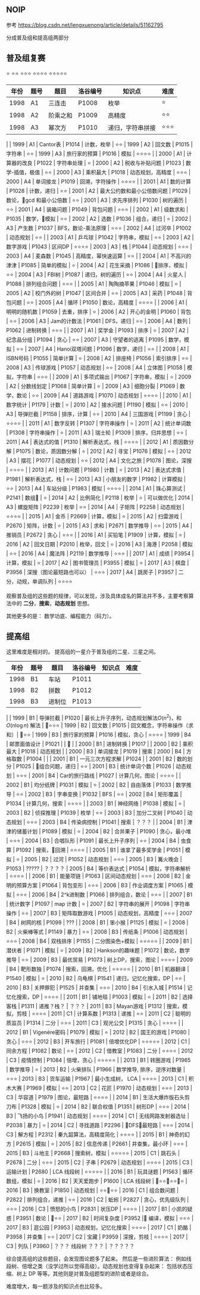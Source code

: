 

## NOIP

参考 https://blog.csdn.net/lengxuenong/article/details/51162795


分成普及组和提高组两部分

## 普及组复赛

⭐️
⭐️⭐️
⭐️⭐️⭐️
⭐️⭐️⭐️⭐️
⭐️⭐️⭐️⭐️⭐️

| 年份 | 题号 | 题目 | 洛谷编号 | 知识点 | 难度
| -- | -- | ------ | -- | -- | -- |
| 1998 | A1 | 三连击 | P1008 | 枚举 | ️️⭐️
| 1998 | A2 | 阶乘之和 | P1009 | 高精度 | ⭐️⭐️
| 1998 | A3 | 幂次方 | P1010 | 递归，字符串拼接 | ⭐️⭐️⭐️
|
| 1999 | A1 | Cantor表 | P1014 | 计数，枚举 | ⭐️⭐️
| 1999 | A2 | 回文数 | P1015 | 字符串 | ⭐️⭐️
| 1999 | A3 | 旅行家的预算 | P1016 | 模拟 | ⭐️⭐️⭐️⭐️
|
| 2000 | A1 | 计算器的改良 | P1022 | 字符串处理 | ⭐️
| 2000 | A2 | 税收与补贴问题 | P1023 | 数学-插值，极值 | ⭐️⭐️
| 2000 | A3 | 乘积最大 | P1018 | 动态规划，高精度 | ⭐️⭐️⭐️
| 2000 | A4 | 单词接龙 | P1019 | 回溯，字符操作 | ⭐️⭐️⭐️⭐️
|
| 2001 | A1 | 数的计算 | P1028 | 计数，递归 | ⭐️⭐️
| 2001 | A2 | 最大公约数和最小公倍数问题 | P1029 | 数论，gcd 和最小公倍数 | ⭐️⭐️
| 2001 | A3 | 求先序排列 | P1030 | 树的遍历 | ⭐️⭐️
| 2001 | A4 | 装箱问题 | P1049 | 背包问题 | ⭐️⭐️⭐️
|
| 2002 | A1 | 级数求和 | P1035 | 数学，模拟 | ⭐️⭐️
| 2002 | A2 | 选数 | P1036 | 组合，递归 | ⭐️
| 2002 | A3 | 产生数 | P1037 | BFS，数论-乘法原理 | ⭐️⭐️⭐️
| 2002 | A4 | 过河卒 | P1002 | 动态规划 | ⭐️⭐️
|
| 2003 | A1 | 乒乓球 | P1042 | 字符串，模拟 | ⭐️⭐️
| 2003 | A2 | 数字游戏 | P1043 | 区间DP | ⭐️⭐️⭐️⭐️
| 2003 | A3 | 栈 | P1044 | 动态规划 | ⭐️⭐️⭐️
| 2003 | A4 | 麦森数 | P1045 | 高精度，幂快速运算 | ⭐️⭐️
|
| 2004 | A1 | 不高兴的津津 | P1085 | 简单的模拟 | ⭐️
| 2004 | A2 | 花生采摘 | P1086 | 排序，模拟 | ⭐️⭐️
| 2004 | A3 | FBI树 | P1087 | 递归，树的遍历 | ⭐️⭐️
| 2004 | A4 | 火星人 | P1088 | 排列组合问题 | ⭐️⭐️⭐️
|
| 2005 | A1 | 陶陶摘苹果 | P1046 | 模拟 | ⭐️
| 2005 | A2 | 校门外的树 | P1047 | 区间合并 | ⭐️⭐️
| 2005 | A3 | 采药 | P1048 | 背包问题 | ⭐️⭐️
| 2005 | A4 | 循环 | P1050 | 数论，高精度 | ⭐️⭐️⭐️⭐️
|
| 2006 | A1 | 明明的随机数 | P1059 | 去重，排序 | ⭐️
| 2006 | A2 | 开心的金明 | P1060 | 背包 | ⭐️⭐️
| 2006 | A3 | Jam的计数法 | P1061 | DFS，递归 | ⭐️⭐️
| 2006 | A4 | 数列 | P1062 | 进制转换 | ⭐️⭐️⭐️
|
| 2007 | A1 | 奖学金 | P1093 | 排序 | ⭐️
| 2007 | A2 | 纪念品分组 | P1094 | 贪心 | ⭐️⭐️
| 2007 | A3 | 守望者的逃离 | P1095 | 数学，模拟 | ⭐️⭐️
| 2007 | A4 | Hanoi双塔问题 | P1096 | 数学，递归 | ⭐️⭐️
|
| 2008 | A1 | ISBN号码 | P1055 | 简单计算 | ⭐️
| 2008 | A2 | 排座椅 | P1056 | 索引排序 | ⭐️⭐️
| 2008 | A3 | 传球游戏 | P1057 | 动态规划 | ⭐️⭐️
| 2008 | A4 | 立体图 | P1058 | 模拟，字符串 | ⭐️⭐️⭐️
|
| 2009 | A1 | 多项式输出 | P1067 | 字符串，模拟 | ⭐️
| 2009 | A2 | 分数线划定 | P1068 | 简单计算 | ⭐️
| 2009 | A3 | 细胞分裂 | P1069 | 数学，数论 | ⭐️⭐️
| 2009 | A4 | 道路游戏 | P1070 | 动态规划 | ⭐️⭐️⭐️⭐️
|
| 2010 | A1 | 数字统计 | P1179 | 计数 | ⭐️
| 2010 | A2 | 接水问题 | P1190 | 模拟 | ⭐️⭐️
| 2010 | A3 | 导弹拦截 | P1158 | 排序，计算 | ⭐️⭐️
| 2010 | A4 | 三国游戏 | P1199 | 贪心 | ⭐️⭐️⭐️⭐️
|
| 2011 | A1 | 数字反转 | P1307 | 字符串操作 | ⭐️
| 2011 | A2 | 统计单词数 | P1308 | 字符串操作 | ⭐️
| 2011 | A3 | 瑞士轮 | P1309 | 排序，归并思想 | ⭐️⭐️
| 2011 | A4 | 表达式的值 | P1310 | 解析表达式，栈 | ⭐️⭐️⭐️⭐️
|
| 2012 | A1 | 质因数分解 | P1075 | 数论，质因数分解 | ⭐️
| 2012 | A2 | 寻宝 | P1076 | 模拟 | ⭐️⭐️
| 2012 | A3 | 摆花 | P1077 | 动态规划 | ⭐️⭐️
| 2012 | A4 | 文化之旅 | P1078 | 图论，深搜 | ⭐️⭐️⭐️⭐️
|
| 2013 | A1 | 计数问题 | P1980 | 计数 | ⭐️
| 2013 | A2 | 表达式求值 | P1981 | 解析表达式，栈 | ⭐️⭐️
| 2013 | A3 | 小朋友的数字 | P1982 | 计算模拟 | ⭐️⭐️
| 2013 | A4 | 车站分级 | P1983 | 模拟 | ⭐️⭐️⭐️⭐️
|
| 2014 | A1 | 珠心算测试 | P2141 | 数组 | ⭐️
| 2014 | A2 | 比例简化 | P2118 | 枚举 | ⭐️ | 可以做优化
| 2014 | A3 | 螺旋矩阵 | P2239 | 枚举 | ⭐️⭐️
| 2014 | A4 | 子矩阵 | P2258 | 动态规划 | ⭐️⭐️⭐️⭐️
|
| 2015 | A1 | 金币 | P2669 | 计算，模拟 | ⭐️
| 2015 | A2 | 扫雷游戏 | P2670 | 矩阵，计数 | ⭐️
| 2015 | A3 | 求和 | P2671 | 数学推导 | ⭐️⭐️
| 2015 | A4 | 推销员 | P2672 | 贪心 | ⭐️⭐️⭐️
|
| 2016 | A1 | 买铅笔 | P1909 | 计算，模拟 | ⭐️
| 2016 | A2 | 回文日期 | P2010 | 枚举，回文 | ⭐️
| 2016 | A3 | 海港 | P2058 | 模拟 | ⭐️⭐️
| 2016 | A4 | 魔法阵 | P2119 | 数学推导 | ⭐️⭐️⭐️
|
| 2017 | A1 | 成绩 | P3954 | 计算，模拟 | ⭐️
| 2017 | A2 | 图书管理员 | P3955 | 模拟 | ⭐️
| 2017 | A3 | 棋盘 | P3956 | 深搜（图论最短路也可以） | ⭐️⭐️⭐️
| 2017 | A4 | 跳房子 | P3957 | 二分，动规，单调队列 | ⭐️⭐️⭐️⭐️


观察普及组的这些题的规律，可以发现，涉及具体成名的算法并不多，主要考察算法中的 **二分**，**搜索**，**动态规划** 思想。

其他更多的是： 数学功底、编程能力（码力）。


## 提高组

这里难度是相对的。 提高组的一星介于普及组的二星、三星之间。

| 年份 | 题号 | 题目 | 洛谷编号 | 知识点 | 难度
| -- | -- | ------ | -- | -- | -- |
| 1998 | B1 | 车站 | P1011 |
| 1998 | B2 | 拼数 | P1012 |
| 1998 | B3 | 进制位 | P1013 | |
|
| 1999 | B1 | 导弹拦截 | P1020 | 最长上升子序列，动态规划解法$O(n^2)$，和$O(n\log n)$ 解法 | ⭐️️️️️️️️⭐️️️⭐️
| 1999 | B2 | 回文数 | P1015 | 回文概念，字符串操作（求和）| ⭐️️️️️️️️⭐️️️
| 1999 | B3 | 旅行家的预算 | P1016 | 模拟，贪心 | ⭐️️️️️️️️⭐️️️⭐️⭐️️️️️️️️
| 1999 | B4 | 邮票面值设计 | P1021 |  | 
|
| 2000 | B1 | 进制转换 | P1017 |
| 2000 | B2 | 乘积最大 | P1018 | 动态规划 |
| 2000 | B3 | 单词接龙 | P1019 | 搜索
| 2000 | B4 | 方格取数 | P1004 |
|
| 2001 | B1 | 一元三次方程求解 | P1024 |
| 2001 | B2 | 数的划分 | P1025 | 组合问题，递归 | ⭐️⭐️
| 2001 | B3 | 统计单词个数 | P1026 | 动态规划 | ⭐️⭐️⭐️
| 2001 | B4 | Car的旅行路线 | P1027 | 计算几何，图论 | ⭐️⭐️⭐️⭐️
|
| 2002 | B1 | 均分纸牌 | P1031 | 模拟 | ⭐️
| 2002 | B2 | 自由落体 | P1033 | 数学推导 | ⭐️⭐️
| 2002 | B3 | 字串变换 | P1032 | BFS | ⭐️⭐️
| 2002 | B4 | 矩形覆盖 | P1034 | 计算几何，搜索 | ⭐️⭐️⭐️⭐️
|
| 2003 | B1 | 神经网络 | P1038 | 模拟 | ⭐️
| 2003 | B2 | 侦探推理 | P1039 | 枚举 | ⭐️⭐️
| 2003 | B3 | 加分二叉树 | P1040 | 动态规划 | ⭐️⭐️⭐️
| 2003 | B4 | 传染病控制 | P1041 | 搜索 | ？？？
|
| 2004 | B1 | 津津的储蓄计划 | P1089 | 模拟 | ⭐️
| 2004 | B2 | 合并果子 | P1090 | 贪心，最小堆 | ⭐️⭐️⭐️
| 2004 | B3 | 合唱队形 | P1091 | 最长上升子序列 | ⭐️⭐️
| 2004 | B4 | 虫食算 | P1092 | 搜索，回溯 | ⭐️⭐️⭐️⭐️
|
| 2005 | B1 | 谁拿了最多奖学金 | P1051 | 模拟 | ⭐️
| 2005 | B2 | 过河 | P1052 | 动态规划 | ⭐️⭐️⭐️
| 2005 | B3 | 篝火晚会 | P1053 | ????? | ？？？？
| 2005 | B4 | 等价表达式 | P1054 | 模拟，字符串解析 | ⭐️⭐️⭐️⭐️
|
| 2006 | B1 | 能量项链 | P1063 | 区间动态规划 | ⭐️⭐️⭐️
| 2006 | B2 | 金明的预算方案 | P1064 | 背包变形 | ⭐️⭐️⭐️
| 2006 | B3 | 作业调度方案 | P1065 | 模拟 | ⭐️⭐️⭐️
| 2006 | B4 | 2^k进制数 | P1066 | 排列组合，数论 | ⭐️⭐️⭐️
|
| 2007 | B1 | 统计数字 | P1097 | map 计数 | ⭐️
| 2007 | B2 | 字符串的展开 | P1098 | 字符串操作 | ⭐️⭐️
| 2007 | B3 | 矩阵取数游戏 | P1005 | 动态规划，高精度 | ⭐️⭐️⭐️
| 2007 | B4 | 树网的核 | P1099 | ???
|
| 2008 | B1 | 笨小猴 | P1125 | 模拟 | ⭐️
| 2008 | B2 | 火柴棒等式 | P1149 | 暴力 | ⭐️⭐️
| 2008 | B3 | 传纸条 | P1006 | 动态规划 | ⭐️⭐️⭐️
| 2008 | B4 | 双栈排序 | P1155 | 二分图染色+模拟 | ⭐️⭐️⭐️⭐️⭐️
|
| 2009 | B1 | 潜伏者 | P1071 | 模拟 | ⭐️
| 2009 | B2 | Hankson的趣味题 | P1072 | 数论，数学推导 | ⭐️⭐️
| 2009 | B3 | 最优贸易 | P1073 | 树上DP，搜索，图论 | ⭐️⭐️⭐️⭐️
| 2009 | B4 | 靶形数独 | P1074 | 搜索，回溯，优化 | ⭐️⭐️⭐️⭐️⭐️
|
| 2010 | B1 | 机器翻译 | P1540 | 模拟 | ⭐️
| 2010 | B2 | 乌龟棋 | P1541 | 递归，记忆化搜索，DP | ⭐️⭐️
| 2010 | B3 | 关押罪犯 | P1525 | 并查集 | ⭐️⭐️⭐️
| 2010 | B4 | 引水入城 | P1514 | 记忆化搜索，DP | ⭐️⭐️⭐️⭐️
|
| 2011 | B1 | 铺地毯 | P1003 | 模拟 | ⭐️
| 2011 | B2 | 选择客栈 | P1311 | 递推？栈？ | ？？？
| 2011 | B3 | Mayan游戏 | P1312 | 搜索，模拟，剪枝 | ⭐️⭐️⭐️⭐️
| 2011 | C1 | 计算系数 | P1313 | 递推 | ⭐️⭐️
| 2011 | C2 | 聪明的质监员 | P1314 | 二分 | ⭐️⭐️⭐️
| 2011 | C3 | 观光公交 | P1315 | 贪心 | ⭐️⭐️⭐️⭐️
|
| 2012 | B1 | Vigenère密码 | P1079 | 模拟 | ⭐️
| 2012 | B2 | 国王的游戏 | P1080 | 贪心 | ⭐️⭐️⭐️
| 2012 | B3 | 开车旅行 | P1081 | 倍增优化DP | ⭐️⭐️⭐️⭐️⭐️
| 2012 | C1 | 同余方程 | P1082 | 数论 | ⭐️⭐️
| 2012 | C2 | 借教室 | P1083 | 二分 | ⭐️⭐️⭐️⭐️
| 2012 | C3 | 疫情控制 | P1084 | 倍增，贪心 | ⭐️⭐️⭐️⭐️⭐️
|
| 2013 | B1 | 转圈游戏 | P1965 | 数学推导 | ⭐️
| 2013 | B2 | 火柴排队 | P1966 | 数学推导, 排序，逆序对数量 | ⭐️⭐️⭐️
| 2013 | B3 | 货车运输 | P1967 | 最小生成树， LCA | ⭐️⭐️⭐️⭐️
| 2013 | C1 | 积木大赛 | P1969 | 模拟 | ⭐️⭐️
| 2013 | C2 | 花匠 | P1970 | 动态规划 | ⭐️⭐️⭐️
| 2013 | C3 | 华容道 | P1979 | 图论，最短路 | ⭐️⭐️⭐️⭐️
|
| 2014 | B1 | 生活大爆炸版石头剪刀布 | P1328 | 模拟 | ⭐️
| 2014 | B2 | 联合权值 | P1351 | 树形DP | ⭐️⭐️⭐️
| 2014 | B3 | 飞扬的小鸟 | P1941 | 动态规划 | ⭐️⭐️⭐️⭐️
| 2014 | C1 | 无线网路发射器选址 | P2038 | 暴力 | ⭐️
| 2014 | C2 | 寻找道路 | P2296 | DFS，最短路 | ⭐️⭐️⭐️
| 2014 | C3 | 解方程 | P2312 | 秦九韶算法，高精度简化 | ⭐️⭐️⭐️⭐️
|
| 2015 | B1 | 神奇的幻方 | P2615 | 模拟 | ⭐️
| 2015 | B2 | 信息传递 | P2661 | 并查集，最小环 | ⭐️⭐️⭐️
| 2015 | B3 | 斗地主 | P2668 | 搜索树，模拟 | ⭐️⭐️⭐️⭐️⭐️
| 2015 | C1 | 跳石头 | P2678 | 二分 | ⭐️⭐️⭐️
| 2015 | C2 | 子串 | P2679 | 动态规划 | ⭐️⭐️⭐️⭐️
| 2015 | C3 | 运输计划 | P2680 | LCA 线段树 | ⭐️⭐️⭐️⭐️⭐️
|
| 2016 | B1 | 玩具谜题 | P1563 | 循环数组，模拟 | ⭐️
| 2016 | B2 | 天天爱跑步 | P1600 | LCA 线段树 | ⭐️⭐️⭐️⭐️⭐️
| 2016 | B3 | 换教室 | P1850 | 动态规划 | ⭐️⭐️⭐️⭐️
| 2016 | C1 | 组合数问题 | P2822 | 排列组合，递推 | ⭐️⭐️
| 2016 | C2 | 蚯蚓 | P2827 | 贪心，优先级队列 | ⭐️⭐️⭐️
| 2016 | C3 | 愤怒的小鸟 | P2831 | 状压DP | ⭐️⭐️⭐️⭐️
|
| 2017 | B1 | 小凯的疑惑 | P3951 | 数论 | ⭐️⭐️
| 2017 | B2 | 时间复杂度 | P3952 | 编译，模拟 | ⭐️⭐️⭐️
| 2017 | B3 | 逛公园 | P3953 | 动态规划，记忆化搜索 | ⭐️⭐️⭐️⭐️
| 2017 | C1 | 奶酪 | P3958 | 并查集 | ⭐️⭐️
| 2017 | C2 | 宝藏 | P3959 | 深搜，剪枝 | ⭐️⭐️⭐️⭐️
| 2017 | C3 | 列队 | P3960 | ？？？ 线段树 ？？？ | ？？？？？


综合提高组的这些题目，会发现图论题多了起来。 然后是一些进阶算法： 例如线段树、倍增之类（没学过所以觉得高级）。动态规划也变得复杂起来： 包括状态压缩、树上 DP 等等。其他则是对普及组题型的进阶或者是综合。

难度增大，每一题涉及的知识点也比较多。
